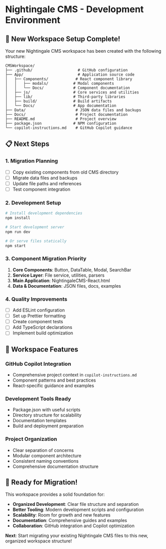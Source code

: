 # Nightingale CMS - Development Environment

## 🚀 New Workspace Setup Complete!

Your new Nightingale CMS workspace has been created with the following structure:

```
CMSWorkspace/
├── .github/                    # GitHub configuration
├── App/                        # Application source code
│   ├── Components/            # React component library
│   │   ├── modals/           # Modal components
│   │   └── Docs/             # Component documentation
│   ├── js/                   # Core services and utilities
│   ├── lib/                  # Third-party libraries
│   ├── build/                # Build artifacts
│   └── Docs/                 # App documentation
├── Data/                      # JSON data files and backups
├── Docs/                      # Project documentation
├── README.md                  # Project overview
├── package.json              # NPM configuration
└── copilot-instructions.md    # GitHub Copilot guidance
```

## 📋 Next Steps

### 1. **Migration Planning**
- [ ] Copy existing components from old CMS directory
- [ ] Migrate data files and backups
- [ ] Update file paths and references
- [ ] Test component integration

### 2. **Development Setup**
```bash
# Install development dependencies
npm install

# Start development server
npm run dev

# Or serve files statically
npm start
```

### 3. **Component Migration Priority**
1. **Core Components**: Button, DataTable, Modal, SearchBar
2. **Service Layer**: File service, utilities, parsers
3. **Main Application**: NightingaleCMS-React.html
4. **Data & Documentation**: JSON files, docs, examples

### 4. **Quality Improvements**
- [ ] Add ESLint configuration
- [ ] Set up Prettier formatting
- [ ] Create component tests
- [ ] Add TypeScript declarations
- [ ] Implement build optimization

## 🔧 Workspace Features

### **GitHub Copilot Integration**
- Comprehensive project context in `copilot-instructions.md`
- Component patterns and best practices
- React-specific guidance and examples

### **Development Tools Ready**
- Package.json with useful scripts
- Directory structure for scalability
- Documentation templates
- Build and deployment preparation

### **Project Organization**
- Clear separation of concerns
- Modular component architecture
- Consistent naming conventions
- Comprehensive documentation structure

## 🎯 Ready for Migration!

This workspace provides a solid foundation for:
- **Organized Development**: Clear file structure and separation
- **Better Tooling**: Modern development scripts and configuration
- **Scalability**: Room for growth and new features
- **Documentation**: Comprehensive guides and examples
- **Collaboration**: GitHub integration and Copilot optimization

**Next**: Start migrating your existing Nightingale CMS files to this new, organized workspace structure!
